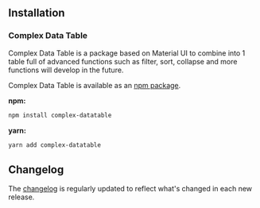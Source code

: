 ## Installation

### Complex Data Table

Complex Data Table is a package based on Material UI to combine into 1 table full of advanced functions such as filter, sort, collapse and more functions will develop in the future.

Complex Data Table is available as an [npm package](https://www.npmjs.com/package/complex-datatable).

**npm:**

```sh
npm install complex-datatable
```

**yarn:**

```sh
yarn add complex-datatable
```

## Changelog

The [changelog](https://github.com/huyenph/complex-datatable/releases) is regularly updated to reflect what's changed in each new release.
